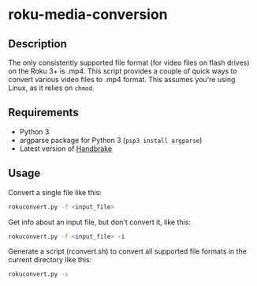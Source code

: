 # roku-media-conversion

## Description

The only consistently supported file format (for video files on flash drives) on the Roku 3+ is .mp4.  This script provides a couple of quick ways to convert various video files to .mp4 format.  This assumes you're using Linux, as it relies on `chmod`.

## Requirements

* Python 3
* argparse package for Python 3 (`pip3 install argparse`)
* Latest version of [Handbrake](https://handbrake.fr/)

## Usage

Convert a single file like this:

```bash
rokuconvert.py -f <input_file>
```

Get info about an input file, but don't convert it, like this:

```bash
rokuconvert.py -f <input_file> -i
```

Generate a script (rconvert.sh) to convert all supported file formats in the current directory like this:

```bash
rokuconvert.py -s
```
